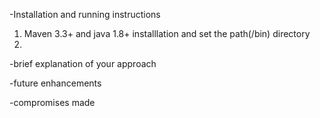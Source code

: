 -Installation and running instructions
 1. Maven 3.3+ and java 1.8+ installlation and set the path(/bin) directory
 2. 
 
-brief explanation of your approach

-future enhancements

-compromises made